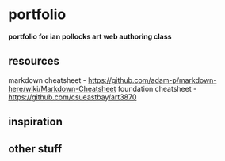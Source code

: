 # portfolio
<b>portfolio for ian pollocks art web authoring class</b>

## resources
markdown cheatsheet - https://github.com/adam-p/markdown-here/wiki/Markdown-Cheatsheet
foundation cheatsheet - https://github.com/csueastbay/art3870
## inspiration

## other stuff
